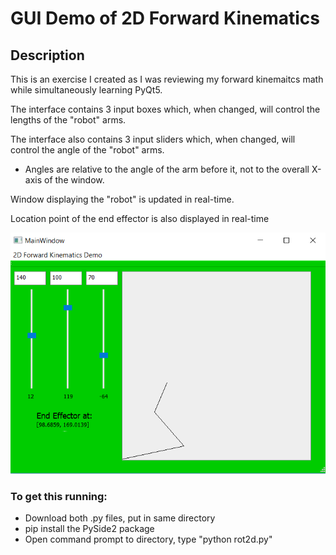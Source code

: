# GUI Demo of 2D Forward Kinematics
## Description
This is an exercise I created as I was reviewing my forward kinemaitcs math while simultaneously learning PyQt5.

The interface contains 3 input boxes which, when changed, will control the lengths of the "robot" arms.

The interface also contains 3 input sliders which, when changed, will control the angle of the "robot" arms.
* Angles are relative to the angle of the arm before it, not to the overall X-axis of the window.

Window displaying the "robot" is updated in real-time.

Location point of the end effector is also displayed in real-time

![Screenshot of GUI](https://raw.githubusercontent.com/cehusted/GUI-forward-kinematics/master/screenshot.PNG)

### To get this running:
* Download both .py files, put in same directory
* pip install the PySide2 package
* Open command prompt to directory, type "python rot2d.py"
